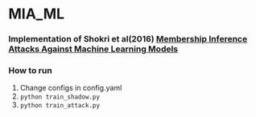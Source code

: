 # MIA_ML

### Implementation of Shokri et al(2016) [Membership Inference Attacks Against Machine Learning Models](https://arxiv.org/pdf/1610.05820.pdf)

### How to run

1. Change configs in config.yaml
2. `python train_shadow.py`
3. `python train_attack.py`
